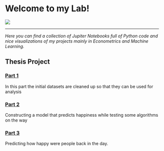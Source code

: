 # Welcome to my Lab!
<img src="https://vignette.wikia.nocookie.net/science/images/c/c9/Science_Lab.gif/revision/latest?cb=20150203114103"/>

-----------------------------------------------------------------------------------------------------------------------------------

*Here you can find a collection of Jupiter Notebooks full of Python code and nice visualizations of my projects mainly in Econometrics and Machine Learning.*
## Thesis Project

### [Part 1](https://nbviewer.jupyter.org/github/nikosga/Lab/blob/master/Thesis/Part%201__Data%20Cleaning.ipynb)
In this part the initial datasets are cleaned up so that they can be used for analysis
### [Part 2](https://nbviewer.jupyter.org/github/nikosga/Lab/blob/master/Thesis/Part%202__Regression%20Techniques.ipynb)
Constructing a model that predicts happiness while testing some algorithms on the way
### [Part 3](https://nbviewer.jupyter.org/github/nikosga/Lab/blob/master/Thesis/Part%203__Predicting%20the%20past.ipynb)
Predicting how happy were people back in the day.
